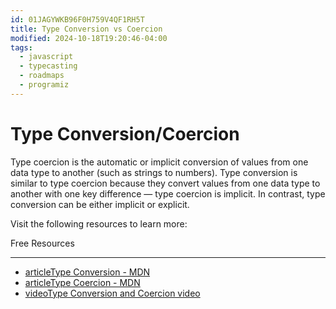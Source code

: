 ```yaml
---
id: 01JAGYWKB96F0H759V4QF1RH5T
title: Type Conversion vs Coercion
modified: 2024-10-18T19:20:46-04:00
tags:
  - javascript
  - typecasting
  - roadmaps
  - programiz
---
```

# Type Conversion/Coercion

Type coercion is the automatic or implicit conversion of values from one data type to another (such as strings to numbers). Type conversion is similar to type coercion because they convert values from one data type to another with one key difference — type coercion is implicit. In contrast, type conversion can be either implicit or explicit.

Visit the following resources to learn more:

Free Resources

---

- [articleType Conversion - MDN](https://developer.mozilla.org/en-US/docs/Glossary/Type_Conversion)
- [articleType Coercion - MDN](https://developer.mozilla.org/en-US/docs/Glossary/Type_coercion)
- [videoType Conversion and Coercion video](https://www.youtube.com/watch?v=jfQyMPzPTjY)